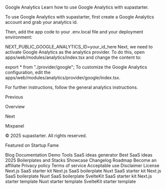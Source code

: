 Google Analytics
Learn how to use Google Analytics with supastarter.

To use Google Analytics with supastarter, first create a Google Analytics account and grab your analytics id.

Then, add the app code to your .env.local file and your deployment environment:


NEXT_PUBLIC_GOOGLE_ANALYTICS_ID=your_id_here
Next, we need to activate Google Analytics as the analytics provider. To do this, open apps/web/modules/analytics/index.tsx and change the content to:


export * from "./provider/google";
To customize the Google Analytics configuration, edit the apps/web/modules/analytics/provider/google/index.tsx.

For further instructions, follow the general analytics instructions.

Previous

Overview

Next

Mixpanel

© 2025 supastarter. All rights reserved.

Featured on Startup Fame



Blog
Documentation
Demo
Tools
SaaS ideas generator
Best SaaS ideas 2025
Boilerplates and Stacks
Showcase
Changelog
Roadmap
Become an affiliate
Privacy policy
Terms of service
Acceptable use
Disclaimer
License
Next.js SaaS starter kit
Next.js SaaS boilerplate
Nuxt SaaS starter kit
Next.js SaaS boilerplate
Nuxt SaaS boilerplate
SvelteKit SaaS starter kit
Next.js starter template
Nuxt starter template
SvelteKit starter template


